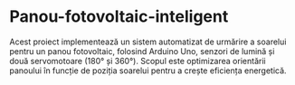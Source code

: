 # Panou-fotovoltaic-inteligent
Acest proiect implementează un sistem automatizat de urmărire a soarelui pentru un panou fotovoltaic, folosind Arduino Uno, senzori de lumină și două servomotoare (180° și 360°). Scopul este optimizarea orientării panoului în funcție de poziția soarelui pentru a crește eficiența energetică.

